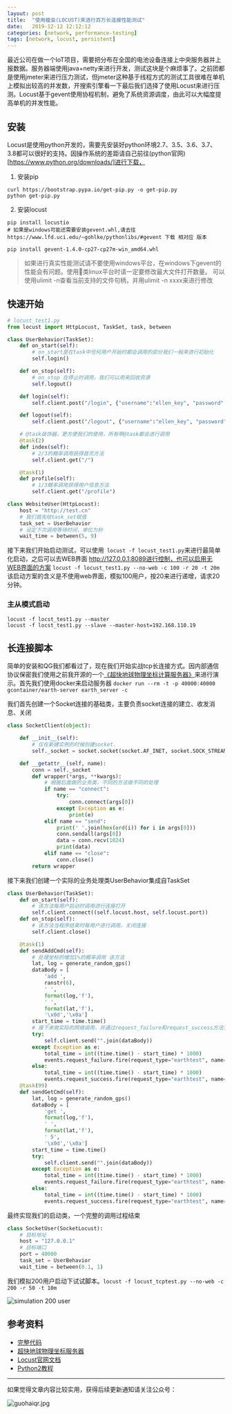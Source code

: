 ```yaml
---
layout: post
title:  "使用蝗虫(LOCUST)来进行百万长连接性能测试"
date:   2019-12-12 12:12:12
categories: [network, performance-testing]
tags: [network, locust, persistent]
---
```

最近公司在做一个IoT项目，需要把分布在全国的电池设备连接上中央服务器并上报数据。服务器端使用java+netty来进行开发，测试这块是个麻烦事了。之前团都是使用jmeter来进行压力测试，但jmeter这种基于线程方式的测试工具很难在单机上模拟出较高的并发数，开搜索引擎看一下最后我们选择了使用Locust来进行压测。Locust基于gevent使用协程机制，避免了系统资源调度，由此可以大幅度提高单机的并发性能。

## 安装
Locust是使用python开发的，需要先安装好python环境2.7、3.5、3.6、3.7、3.8都可以很好的支持。因操作系统的差距请自己前往(python官网)[https://www.python.org/downloads/]进行下载，

1. 安装pip
~~~ shell
curl https://bootstrap.pypa.io/get-pip.py -o get-pip.py
python get-pip.py
~~~

2. 安装locust
~~~ shell
pip install locustio
# 如果是windows可能还需要安装gevent.whl,请去往 https://www.lfd.uci.edu/~gohlke/pythonlibs/#gevent 下载 相对应 版本

pip install gevent‑1.4.0‑cp27‑cp27m‑win_amd64.whl
~~~

>    如果进行真实性能测试请不要使用windows平台，在windows下gevent的性能会有问题。使用类linux平台时请一定要修改最大文件打开数量。 可以使用ulimit -n查看当前支持的文件句柄，并用ulimit -n xxxx来进行修改

## 快速开始

~~~ python
# locust_test1.py
from locust import HttpLocust, TaskSet, task, between

class UserBehavior(TaskSet):
    def on_start(self):
        # on_start是在task中任何用户开始时都会调用的部分我们一般来进行初始化
        self.login()

    def on_stop(self):
        # on_stop 在停止时调用，我们可以用来回收资源
        self.logout()

    def login(self):
        self.client.post("/login", {"username":"ellen_key", "password":"education"})

    def logout(self):
        self.client.post("/logout", {"username":"ellen_key", "password":"education"})

    # @task装饰器，更方便我们的使用，所有带@task都会进行调用
    @task(2)
    def index(self):
        # 2/3的概率调用获得首页方法
        self.client.get("/")

    @task(1)
    def profile(self):
        # 1/3概率调用获得用户信息方法
        self.client.get("/profile")

class WebsiteUser(HttpLocust):
    host = "http://test.cn"
    # 我们首先给task_set赋值
    task_set = UserBehavior
    # 设定下次调用等待时间，单位为秒
    wait_time = between(5, 9)
~~~


接下来我们开始启动测试，可以使用`` locust -f locust_test1.py``来进行最简单化启动，之后可以去WEB界面 http://127.0.0.1:8089进行控制，也可以启用无WEB界面的方案 ``locust -f locust_test1.py --no-web -c 100 -r 20 -t 20m``该启动方案的含义是不使用web界面，模拟100用户，按20来进行递增，请求20分钟。

### 主从模式启动
~~~ shell
locust -f locst_test1.py --master
locust -f locst_test1.py --slave --master-host=192.168.110.19
~~~

## 长连接脚本

简单的安装和QG我们都看过了，现在我们开始实战tcp长连接方式。因内部通信协议保密我们使用之前我开源的一个[《超快地球物理坐标计算服务器》](https://github.com/guohai163/earth-server)来进行演示。首先我们使用docker来启动服务器 ``docker run --rm -t -p 40000:40000 gcontainer/earth-server earth_server -c``


我们首先创建一个Socket连接的基础类，主要负责socket连接的建立、收发消息、关闭
~~~ python
class SocketClient(object):

    def __init__(self):
        # 仅在新建实例的时候创建socket.
        self._socket = socket.socket(socket.AF_INET, socket.SOCK_STREAM)

    def __getattr__(self, name):
        conn = self._socket
        def wrapper(*args, **kwargs):
            # 根据后面做的业务类，不同的方法做不同的处理
            if name == "connect":
                try:
                    conn.connect(args[0])
                except Exception as e:
                    print(e)
            elif name == "send":
                print(' '.join(hex(ord(i)) for i in args[0]))
                conn.sendall(args[0])
                data = conn.recv(1024)
                print(data)
            elif name == "close":
                conn.close()
        return wrapper
~~~

接下来我们创建一个实际的业务处理类UserBehavior集成自TaskSet
~~~ python
class UserBehavior(TaskSet):
    def on_start(self):
        # 该方法每用户启动时调用进行连接打开
        self.client.connect((self.locust.host, self.locust.port))
    def on_stop(self):
        # 该方法当程序结束时每用户进行调用，关闭连接
        self.client.close()

    @task(1)
    def sendAddCmd(self):
        # 处理坐标的增加1%的概率调用 该方法
        lat, log = generate_random_gps()
        dataBody = [
            'add ',
            ranstr(6),
            ' ',
            format(log,'f'),
            ' ',
            format(lat,'f'),
            '\x0d','\x0a']
        start_time = time.time()
        # 接下来做实际的网络调用，并通过request_failure和request_success方法分别统计成功和失败的次数以及所消耗的时间
        try:
            self.client.send("".join(dataBody))
        except Exception as e:
            total_time = int((time.time() - start_time) * 1000)
            events.request_failure.fire(request_type="earthtest", name="add", response_time=total_time, response_length=0, exception=e)
        else:
            total_time = int((time.time() - start_time) * 1000)
            events.request_success.fire(request_type="earthtest", name="add", response_time=total_time, response_length=0)
    @task(99)
    def sendGetCmd(self):
        lat, log = generate_random_gps()
        dataBody = [
            'get ',
            format(log,'f'),
            ' ',
            format(lat,'f'),
            ' 5',
            '\x0d','\x0a']
        start_time = time.time()
        try:
            self.client.send("".join(dataBody))
        except Exception as e:
            total_time = int((time.time() - start_time) * 1000)
            events.request_failure.fire(request_type="earthtest", name="get", response_time=total_time, response_length=0, exception=e)
        else:
            total_time = int((time.time() - start_time) * 1000)
            events.request_success.fire(request_type="earthtest", name="get", response_time=total_time, response_length=0)
~~~

最终实现我们的启动类，一个完整的调用过程结束

~~~ python
class SocketUser(SocketLocust):
    # 目标地址
    host = "127.0.0.1"
    # 目标端口
    port = 40000
    task_set = UserBehavior
    wait_time = between(0.1, 1)
~~~

我们模拟200用户启动下试试脚本。``locust -f locust_tcptest.py --no-web -c 200 -r 50 -t 10m``

![simulation 200 user](http://blog.guohai.org/doc-pic/2019-12/Locust-1.png)

## 参考资料

* [完整代码](https://github.com/guohai163/earth-server/blob/master/tools/locustscript.py)
* [超快地球物理坐标服务器](https://github.com/guohai163/earth-server)
* [Locust官网文档](https://docs.locust.io/en/stable/)
* [Python2教程](https://docs.python.org/2/tutorial/index.html)

---

如果觉得文章内容比较实用，获得后续更新通知请关注公众号：

![guohaiqr.jpg](//blog.guohai.org/doc-pic/guohaiqr.jpg)